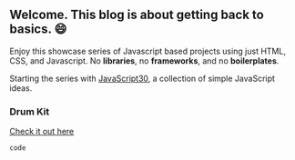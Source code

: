 ## Welcome. This blog is about getting back to basics. :smile:

Enjoy this showcase series of Javascript based projects using just HTML, CSS, and Javascript. No **libraries**, no **frameworks**, and no **boilerplates**.

Starting the series with [JavaScript30](https://javascript30.com/), a collection of simple JavaScript ideas.

### Drum Kit

[Check it out here](./drum-kit/index.html)

```markdown
code
```
